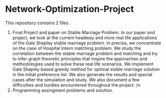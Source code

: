 # Network-Optimization-Project
This repository contains 2 files .
1. Final Project and paper on Stable Marriage Problem.
In our paper and project, we look at the current headway and more real life applications of the Gale Shapley stable marriage problem. In precise, we concentrate on the case of Hospital Intern matching problem. We study the correlation between the stable marriage problem and matching and try to infer graph theoretic principles that inspire the approaches and methodologies used to solve these real life scenarios. We implement Gale Shapley based greedy method for optimal stable marriage solution in the initial preference list. We also generate the results and special cases after the simulation and study. We also document a few difficulties and hurdles encountered throughout the project. /n
2. Programming assingment problems and solution.
